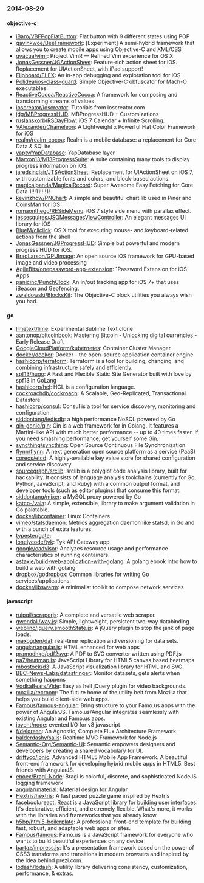 ### 2014-08-20

#### objective-c
* [iBaro/VBFPopFlatButton](https://github.com/iBaro/VBFPopFlatButton): Flat button with 9 different states using POP
* [gavinkwoe/BeeFramework](https://github.com/gavinkwoe/BeeFramework): [Experiment] A semi-hybrid framework that allows you to create mobile apps using Objective-C and XML/CSS
* [qvacua/vimr](https://github.com/qvacua/vimr): Project VimR — Refined Vim experience for OS X
* [JonasGessner/JGActionSheet](https://github.com/JonasGessner/JGActionSheet): Feature-rich action sheet for iOS. Replacement for UIActionSheet, with iPad support!
* [Flipboard/FLEX](https://github.com/Flipboard/FLEX): An in-app debugging and exploration tool for iOS
* [Polidea/ios-class-guard](https://github.com/Polidea/ios-class-guard): Simple Objective-C obfuscator for Mach-O executables.
* [ReactiveCocoa/ReactiveCocoa](https://github.com/ReactiveCocoa/ReactiveCocoa): A framework for composing and transforming streams of values
* [ioscreator/ioscreator](https://github.com/ioscreator/ioscreator): Tutorials from ioscreator.com
* [jdg/MBProgressHUD](https://github.com/jdg/MBProgressHUD): MBProgressHUD + Customizations
* [ruslanskorb/RSDayFlow](https://github.com/ruslanskorb/RSDayFlow): iOS 7 Calendar + Infinite Scrolling.
* [VAlexander/Chameleon](https://github.com/VAlexander/Chameleon): A Lightweight x Powerful Flat Color Framework for iOS
* [realm/realm-cocoa](https://github.com/realm/realm-cocoa): Realm is a mobile database: a replacement for Core Data & SQLite
* [yaptv/YapDatabase](https://github.com/yaptv/YapDatabase): YapDatabase layer
* [Marxon13/M13ProgressSuite](https://github.com/Marxon13/M13ProgressSuite): A suite containing many tools to display progress information on iOS.
* [jaredsinclair/JTSActionSheet](https://github.com/jaredsinclair/JTSActionSheet): Replacement for UIActionSheet on iOS 7, with customizable fonts and colors, and block-based actions.
* [magicalpanda/MagicalRecord](https://github.com/magicalpanda/MagicalRecord): Super Awesome Easy Fetching for Core Data 1!!!11!!!!1!
* [kevinzhow/PNChart](https://github.com/kevinzhow/PNChart): A simple and beautiful chart lib used in Piner and CoinsMan for iOS
* [romaonthego/RESideMenu](https://github.com/romaonthego/RESideMenu): iOS 7 style side menu with parallax effect.
* [jessesquires/JSQMessagesViewController](https://github.com/jessesquires/JSQMessagesViewController): An elegant messages UI library for iOS
* [BlueM/cliclick](https://github.com/BlueM/cliclick): OS X tool for executing mouse- and keyboard-related actions from the shell
* [JonasGessner/JGProgressHUD](https://github.com/JonasGessner/JGProgressHUD): Simple but powerful and modern progress HUD for iOS.
* [BradLarson/GPUImage](https://github.com/BradLarson/GPUImage): An open source iOS framework for GPU-based image and video processing
* [AgileBits/onepassword-app-extension](https://github.com/AgileBits/onepassword-app-extension): 1Password Extension for iOS Apps
* [panicinc/PunchClock](https://github.com/panicinc/PunchClock): An in/out tracking app for iOS 7+ that uses iBeacon and Geofencing.
* [zwaldowski/BlocksKit](https://github.com/zwaldowski/BlocksKit): The Objective-C block utilities you always wish you had.

#### go
* [limetext/lime](https://github.com/limetext/lime): Experimental Sublime Text clone
* [aantonop/bitcoinbook](https://github.com/aantonop/bitcoinbook): Mastering Bitcoin - Unlocking digital currencies - Early Release Draft
* [GoogleCloudPlatform/kubernetes](https://github.com/GoogleCloudPlatform/kubernetes): Container Cluster Manager
* [docker/docker](https://github.com/docker/docker): Docker - the open-source application container engine
* [hashicorp/terraform](https://github.com/hashicorp/terraform): Terraform is a tool for building, changing, and combining infrastructure safely and efficiently.
* [spf13/hugo](https://github.com/spf13/hugo): A Fast and Flexible Static Site Generator built with love by spf13 in GoLang
* [hashicorp/hcl](https://github.com/hashicorp/hcl): HCL is a configuration language.
* [cockroachdb/cockroach](https://github.com/cockroachdb/cockroach): A Scalable, Geo-Replicated, Transactional Datastore
* [hashicorp/consul](https://github.com/hashicorp/consul): Consul is a tool for service discovery, monitoring and configuration.
* [siddontang/ledisdb](https://github.com/siddontang/ledisdb): a high performance NoSQL powered by Go
* [gin-gonic/gin](https://github.com/gin-gonic/gin): Gin is a web framework for in Golang. It features a Martini-like API with much better performance -- up to 40 times faster. If you need smashing performance, get yourself some Gin.
* [syncthing/syncthing](https://github.com/syncthing/syncthing): Open Source Continuous File Synchronization
* [flynn/flynn](https://github.com/flynn/flynn): A next generation open source platform as a service (PaaS)
* [coreos/etcd](https://github.com/coreos/etcd): A highly-available key value store for shared configuration and service discovery
* [sourcegraph/srclib](https://github.com/sourcegraph/srclib): srclib is a polyglot code analysis library, built for hackability. It consists of language analysis toolchains (currently for Go, Python, JavaScript, and Ruby) with a common output format, and developer tools (such as editor plugins) that consume this format.
* [siddontang/mixer](https://github.com/siddontang/mixer): a MySQL proxy powered by Go
* [katco-/vala](https://github.com/katco-/vala): A simple, extensible, library to make argument validation in Go palatable.
* [docker/libcontainer](https://github.com/docker/libcontainer): Linux Containers
* [vimeo/statsdaemon](https://github.com/vimeo/statsdaemon): Metrics aggregation daemon like statsd, in Go and with a bunch of extra features.
* [typester/gate](https://github.com/typester/gate): 
* [lonelycode/tyk](https://github.com/lonelycode/tyk): Tyk API Gateway app
* [google/cadvisor](https://github.com/google/cadvisor): Analyzes resource usage and performance characteristics of running containers.
* [astaxie/build-web-application-with-golang](https://github.com/astaxie/build-web-application-with-golang): A golang ebook intro how to build a web with golang
* [dropbox/godropbox](https://github.com/dropbox/godropbox): Common libraries for writing Go services/applications.
* [docker/libswarm](https://github.com/docker/libswarm): A minimalist toolkit to compose network services

#### javascript
* [ruipgil/scraperjs](https://github.com/ruipgil/scraperjs): A complete and versatile web scraper.
* [gwendall/way.js](https://github.com/gwendall/way.js): Simple, lightweight, persistent two-way databinding
* [weblinc/jquery.smoothState.js](https://github.com/weblinc/jquery.smoothState.js): A jQuery plugin to stop the jank of page loads.
* [maxogden/dat](https://github.com/maxogden/dat): real-time replication and versioning for data sets.
* [angular/angular.js](https://github.com/angular/angular.js): HTML enhanced for web apps
* [pramodhkp/pdf2svg](https://github.com/pramodhkp/pdf2svg): A PDF to SVG converter written using PDF.js 
* [pa7/heatmap.js](https://github.com/pa7/heatmap.js): JavaScript Library for HTML5 canvas based heatmaps
* [mbostock/d3](https://github.com/mbostock/d3): A JavaScript visualization library for HTML and SVG.
* [BBC-News-Labs/datastringer](https://github.com/BBC-News-Labs/datastringer): Monitor datasets, gets alerts when something happens
* [VodkaBears/Vide](https://github.com/VodkaBears/Vide): Easy as hell jQuery plugin for video backgrounds.
* [mozilla/recroom](https://github.com/mozilla/recroom): The future home of the utility belt from Mozilla that helps you build client-side web apps.
* [Famous/famous-angular](https://github.com/Famous/famous-angular): Bring structure to your Famo.us apps with the power of AngularJS.  Famo.us/Angular integrates seamlessly with existing Angular and Famo.us apps.
* [joyent/node](https://github.com/joyent/node): evented I/O for v8 javascript
* [f/delorean](https://github.com/f/delorean): An Agnostic, Complete Flux Architecture Framework
* [balderdashy/sails](https://github.com/balderdashy/sails): Realtime MVC Framework for Node.js
* [Semantic-Org/Semantic-UI](https://github.com/Semantic-Org/Semantic-UI): Semantic empowers designers and developers by creating a shared vocabulary for UI.
* [driftyco/ionic](https://github.com/driftyco/ionic): Advanced HTML5 Mobile App Framework. A beautiful front-end framework for developing hybrid mobile apps in HTML5. Best friends with AngularJS.
* [enoex/Bragi-Node](https://github.com/enoex/Bragi-Node): Bragi is colorful, discrete, and sophisticated NodeJS logging framework
* [angular/material](https://github.com/angular/material): Material design for Angular
* [Hextris/hextris](https://github.com/Hextris/hextris): A fast paced puzzle game inspired by Hextris
* [facebook/react](https://github.com/facebook/react): React is a JavaScript library for building user interfaces. It's declarative, efficient, and extremely flexible. What's more, it works with the libraries and frameworks that you already know.
* [h5bp/html5-boilerplate](https://github.com/h5bp/html5-boilerplate): A professional front-end template for building fast, robust, and adaptable web apps or sites.
* [Famous/famous](https://github.com/Famous/famous): Famo.us is a JavaScript framework for everyone who wants to build beautiful experiences on any device
* [bartaz/impress.js](https://github.com/bartaz/impress.js): It's a presentation framework based on the power of CSS3 transforms and transitions in modern browsers and inspired by the idea behind prezi.com.
* [lodash/lodash](https://github.com/lodash/lodash): A utility library delivering consistency, customization, performance, & extras.
